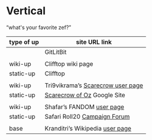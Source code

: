 # Vertical

“what's your favorite zef?”

| type of up | site URL link |
| ------------- | ------------- |
| | GitLitBit |
| | |
| wiki-up | Clifftop wiki page |
| static-up | Clifftop |
| | |
| wiki-up | Tri9vikrama’s [Scarecrow user page](http://scarecrow.referata.com/wiki/User:Tri9vikrama) |
| static-up | [Scarecrow of Oz](https://sites.google.com/site/tri9vikrama) Google Site |
| | |
| wiki-up | Shafar’s FANDOM [user page](https://shafar.fandom.com/wiki/User:Shafar) |
| static-up | Safari Roll20 [Campaign Forum](https://app.roll20.net/campaigns/forum/4167870) |
| | |
| base | Kranditri’s Wikipedia [user page](https://en.wikipedia.org/wiki/User:Kranditri) |
